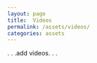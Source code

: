 ```yaml
---
layout: page
title:  Videos
permalink: /assets/videos/
categories: assets
---
```


. . .add videos. . . 
